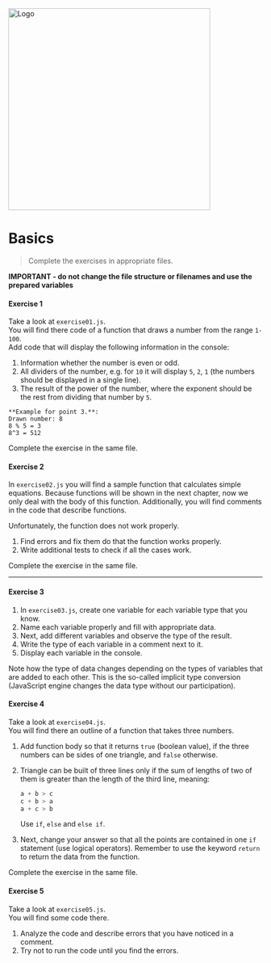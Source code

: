 <img alt="Logo" src="http://coderslab.pl/svg/logo-coderslab.svg" width="400">

#  Basics

> Complete the exercises in appropriate files.

**IMPORTANT - do not change the file structure or filenames and use the prepared variables**

#### Exercise 1

Take a look at `exercise01.js`.  
You will find there code of a function that draws a number from the range `1-100`.  
Add code that will display the following information in the console:
 1. Information whether the number is even or odd.
 2. All dividers of the number, e.g. for `10` it will display `5`, `2`, `1` (the numbers should be displayed in a single line).
 3. The result of the power of the number, where the exponent should be the rest from dividing that number by `5`.

```
**Example for point 3.**:
Drawn number: 8
8 % 5 = 3
8^3 = 512
```

Complete the exercise in the same file.

#### Exercise 2

In `exercise02.js` you will find a sample function that calculates simple equations.
Because functions will be shown in the next chapter, now we only deal with the body of this function.
Additionally, you will find comments in the code that describe functions.

Unfortunately, the function does not work properly.
1. Find errors and fix them do that the function works properly.
2. Write additional tests to check if all the cases work.

Complete the exercise in the same file.

-------------------------------------------------------------------------------

#### Exercise 3

1. In `exercise03.js`, create one variable for each variable type that you know.
2. Name each variable properly and fill with appropriate data.
3. Next, add different variables and observe the type of the result.
4. Write the type of each variable in a comment next to it.
5. Display each variable in the console.

Note how the type of data changes depending on the types of variables that are added to each other.
This is the so-called implicit type conversion (JavaScript engine changes the data type without our participation).

#### Exercise 4

Take a look at `exercise04.js`.  
You will find there an outline of a function that takes three numbers.
1. Add function body so that it returns ```true``` (boolean value), if the three numbers can be sides of one triangle, and ```false``` otherwise.
2. Triangle can be built of three lines only if the sum of lengths of two of them is greater than the length of the third line, meaning:

   ```JavaScript
   a + b > c
   c + b > a
   a + c > b
   ```

   Use ```if```, ```else``` and ```else if```.

3. Next, change your answer so that all the points are contained in one ```if``` statement (use logical operators).
Remember to use the keyword ```return``` to return the data from the function.

Complete the exercise in the same file.

#### Exercise 5

Take a look at `exercise05.js`.  
You will find some code there.  
1. Analyze the code and describe errors that you have noticed in a comment.
2. Try not to run the code until you find the errors.
